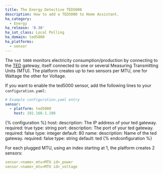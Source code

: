 ```yaml
---
title: The Energy Detective TED5000
description: How to add a TED5000 to Home Assistant.
ha_category:
  - Energy
ha_release: '0.30'
ha_iot_class: Local Polling
ha_domain: ted5000
ha_platforms:
  - sensor
---
```


The `ted 5000` monitors electricity consumption/production by connecting to the [TED](https://www.theenergydetective.com/) gateway, itself connected to one or several Measuring Transmitting Units (MTU). The platform creates up to two sensors per MTU, one for Wattage the other for Voltage.

If you want to enable the ted5000 sensor, add the following lines to your `configuration.yaml`:

```yaml
# Example configuration.yaml entry
sensor:
  - platform: ted5000
    host: 192.168.1.100
```

{% configuration %}
host:
  description: The IP address of your ted gateway.
  required: true
  type: string
port:
  description: The port of your ted gateway.
  required: false
  type: integer
  default: 80
name:
  description: Name of the ted gateway.
  required: false
  type: string
  default: ted
{% endconfiguration %}

For each plugged MTU, using an index starting at 1, the platform creates 2 sensors:

```yaml
sensor.<name>_mtu<MTU id>_power
sensor.<name>_mtu<MTU id>_voltage
```
